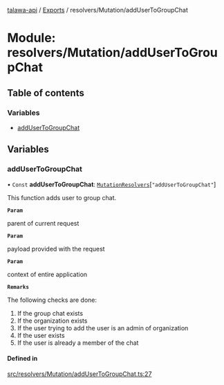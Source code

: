 [talawa-api](../README.md) / [Exports](../modules.md) / resolvers/Mutation/addUserToGroupChat

# Module: resolvers/Mutation/addUserToGroupChat

## Table of contents

### Variables

- [addUserToGroupChat](resolvers_Mutation_addUserToGroupChat.md#addusertogroupchat)

## Variables

### addUserToGroupChat

• `Const` **addUserToGroupChat**: [`MutationResolvers`](types_generatedGraphQLTypes.md#mutationresolvers)[``"addUserToGroupChat"``]

This function adds user to group chat.

**`Param`**

parent of current request

**`Param`**

payload provided with the request

**`Param`**

context of entire application

**`Remarks`**

The following checks are done:
1. If the group chat exists
2. If the organization exists
3. If the user trying to add the user is an admin of organization
4. If the user exists
5. If the user is already a member of the chat

#### Defined in

[src/resolvers/Mutation/addUserToGroupChat.ts:27](https://github.com/PalisadoesFoundation/talawa-api/blob/2c2e70a/src/resolvers/Mutation/addUserToGroupChat.ts#L27)
